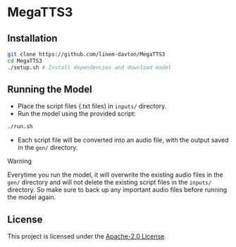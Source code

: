 # MegaTTS3

## Installation

```sh
git clone https://github.com/linem-davton/MegaTTS3
cd MegaTTS3
./setup.sh # Install dependencies and download model
```

## Running the Model

- Place the script files (.txt files) in `inputs/` directory.
- Run the model using the provided script:

```sh
./run.sh
```

- Each script file will be converted into an audio file, with the output saved in the `gen/` directory.

> [!WARNING]
> Everytime you run the model, it will overwrite the existing audio files in the `gen/` directory and will not delete the existing script files in the `inputs/` directory.
> So make sure to back up any important audio files before running the model again.

## License

This project is licensed under the [Apache-2.0 License](LICENSE).
